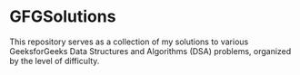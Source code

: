 # GFGSolutions
This repository serves as a collection of my solutions to various GeeksforGeeks Data Structures and Algorithms (DSA) problems, organized by the level of difficulty.
